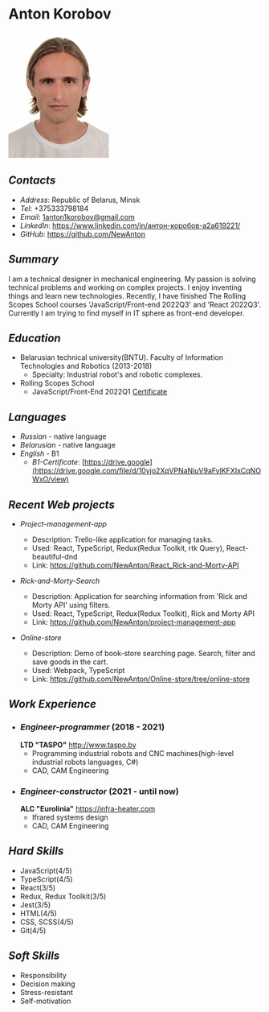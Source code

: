 # **Anton Korobov**
![My_photo](./images/My_photo.jpg)
## ***Contacts***

+ _Address_: Republic of Belarus, Minsk
+ _Tel_: +375333798184
+ _Email_: 1anton1korobov@gmail.com
+ _LinkedIn_: https://www.linkedin.com/in/антон-коробов-a2a619221/
+ _GitHub_: https://github.com/NewAnton 

## ***Summary***

I am a technical designer in mechanical engineering. My passion is solving technical problems and working on complex projects. I enjoy inventing things and learn new technologies. Recently, I have finished The Rolling Scopes School courses 'JavaScript/Front-end 2022Q3' and 'React 2022Q3'. Currently I am trying to find myself in IT sphere as front-end developer.

## ***Education***

+ Belarusian technical university(BNTU).
Faculty of Information Technologies and Robotics (2013-2018)
  + Specialty: Industrial robot's and robotic complexes.
+ Rolling Scopes School
  + JavaScript/Front-End 2022Q1 [Certificate](https://app.rs.school/certificate/byovbm6r)

## ***Languages***

+ _Russian_ - native language
+ _Belarusian_ - native language
+ _English_ - B1
  + _B1-Certificate_: [https://drive.google](https://drive.google.com/file/d/10yjo2XqVPNaNiuV9aFvlKFXIxCqNOWxO/view)

## ***Recent Web projects***

+ _Project-management-app_
  + Description: Trello-like application for managing tasks.
  + Used: React, TypeScript, Redux(Redux Toolkit, rtk Query), React-beautiful-dnd
  + Link: https://github.com/NewAnton/React_Rick-and-Morty-API

+ _Rick-and-Morty-Search_
  + Description: Application for searching information from 'Rick and Morty API' using filters.
  + Used: React, TypeScript, Redux(Redux Toolkit), Rick and Morty API
  + Link: https://github.com/NewAnton/project-management-app

+ _Online-store_
  + Description: Demo of book-store searching page. Search, filter and save goods in the cart.
  + Used: Webpack, TypeScript
  + Link: https://github.com/NewAnton/Online-store/tree/online-store

## ***Work Experience***

+ ### ***Engineer-programmer*** (2018 - 2021)<br>
  **LTD "TASPO"**  http://www.taspo.by<br>
  + Programming industrial robots and CNC machines(high-level industrial robots languages, C#)
  + CAD, CAM Engineering 
+ ### ***Engineer-constructor*** (2021 - until now)<br> 
  **ALC "Eurolinia"** https://infra-heater.com
  + Ifrared systems design
  + CAD, CAM Engineering

## ***Hard Skills***
+ JavaScript(4/5)
+ TypeScript(4/5)
+ React(3/5)
+ Redux, Redux Toolkit(3/5)
+ Jest(3/5)
+ HTML(4/5)
+ CSS, SCSS(4/5)
+ Git(4/5)

## ***Soft Skills***
+ Responsibility
+ Decision making
+ Stress-resistant
+ Self-motivation
